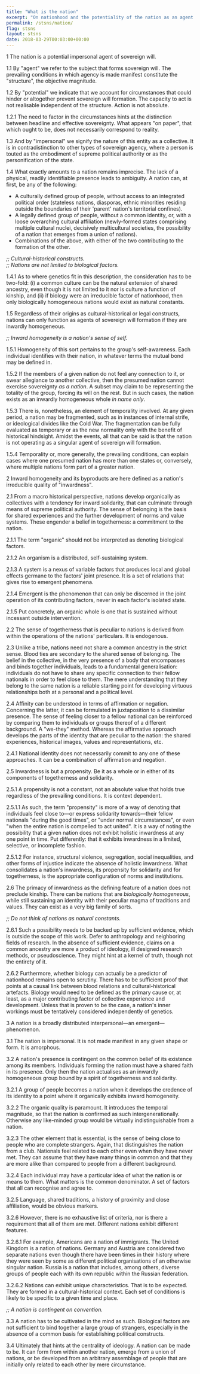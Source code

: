 ```yaml
---
title: "What is the nation"
excerpt: "On nationhood and the potentiality of the nation as an agent of sovereign will."
permalink: /stsns/nation/
flag: stsns
layout: stsns
date: 2018-03-29T00:03:00+00:00
---
```

1 The nation is a potential impersonal agent of sovereign will.

1.1 By "agent" we refer to the subject that forms sovereign will. The prevailing conditions in which agency is made manifest constitute the "structure", the objective magnitude.

1.2 By "potential" we indicate that we account for circumstances that could hinder or altogether prevent sovereign will formation. The capacity to act is not realisable independent of the structure. Action is not absolute.

1.2.1 The need to factor in the circumstances hints at the distinction between headline and effective sovereignty. What appears "on paper", that which ought to be, does not necessarily correspond to reality.

1.3 And by "impersonal" we signify the nature of this entity as a collective. It is in contradistinction to other types of sovereign agency, where a person is touted as the embodiment of supreme political authority or as the personification of the state.

1.4 What exactly amounts to a nation remains imprecise. The lack of a physical, readily identifiable presence leads to ambiguity. A nation can, at first, be any of the following:

- A culturally defined group of people, without access to an integrated political order (stateless nations, diasporas, ethnic minorities residing outside the boundaries of their 'parent' nation's territorial confines).
- A legally defined group of people, without a common identity, or, with a loose overarching cultural affiliation (newly-formed states comprising multiple cultural nuclei, decisively multicultural societies, the possibility of a nation that emerges from a union of nations).
- Combinations of the above, with either of the two contributing to the formation of the other.

_;; Cultural-historical constructs._  
_;; Nations are not limited to biological factors._

1.4.1 As to where genetics fit in this description, the consideration has to be two-fold: (i) a common culture can be the natural extension of shared ancestry, even though it is not limited to it nor is culture a function of kinship, and (ii) if biology were an irreducible factor of nationhood, then only biologically homogeneous nations would exist as natural constants.

1.5 Regardless of their origins as cultural-historical or legal constructs, nations can only function as agents of sovereign will formation if they are inwardly homogeneous.

_;; Inward homogeneity is a nation's sense of self._

1.5.1 Homogeneity of this sort pertains to the group's self-awareness. Each individual identifies with their nation, in whatever terms the mutual bond may be defined in.

1.5.2 If the members of a given nation do not feel any connection to it, or swear allegiance to another collective, then the presumed nation cannot exercise sovereignty *as a nation*. A subset may claim to be representing the totality of the group, forcing its will on the rest. But in such cases, the nation exists as an inwardly homogeneous whole *in name only*.

1.5.3 There is, nonetheless, an element of temporality involved. At any given period, a nation may be fragmented, such as in instances of internal strife, or ideological divides like the Cold War. The fragmentation can be fully evaluated as temporary or as the new normality only with the benefit of historical hindsight. Amidst the events, all that can be said is that the nation is not operating as a singular agent of sovereign will formation.

1.5.4 Temporality or, more generally, the prevailing conditions, can explain cases where one presumed nation has more than one states or, conversely, where multiple nations form part of a greater nation.

2 Inward homogeneity and its byproducts are here defined as a nation's irreducible quality of "inwardness".

2.1 From a macro historical perspective, nations develop organically as collectives with a tendency for inward solidarity, that can culminate through means of supreme political authority. The sense of belonging is the basis for shared experiences and the further development of norms and value systems. These engender a belief in togetherness: a commitment to the nation. 

2.1.1 The term "organic" should not be interpreted as denoting biological factors.

2.1.2 An organism is a distributed, self-sustaining system.

2.1.3 A system is a nexus of variable factors that produces local and global effects germane to the factors' joint presence. It is a set of relations that gives rise to emergent phenomena.

2.1.4 Emergent is the phenomenon that can only be discerned in the joint operation of its contributing factors, never in each factor's isolated state.

2.1.5 Put concretely, an organic whole is one that is sustained without incessant outside intervention.

2.2 The sense of togetherness that is peculiar to nations is derived from within the operations of the nations' particulars. It is endogenous.

2.3 Unlike a tribe, nations need not share a common ancestry in the strict sense. Blood ties are secondary to the shared sense of belonging. The belief in the collective, in the very presence of a body that encompasses and binds together individuals, leads to a fundamental generalisation: individuals do not have to share any specific connection to their fellow nationals in order to feel close to them. The mere understanding that they belong to the same nation is a reliable starting point for developing virtuous relationships both at a personal and a political level.

2.4 Affinity can be understood in terms of affirmation or negation. Concerning the latter, it can be formulated in juxtaposition to a dissimilar presence. The sense of feeling closer to a fellow national can be reinforced by comparing them to individuals or groups thereof of a different background. A "we-they" method. Whereas the affirmative approach develops the parts of the identity that are peculiar to the nation: the shared experiences, historical images, values and representations, etc.

2.4.1 National identity does not necessarily commit to any one of these approaches. It can be a combination of affirmation and negation.

2.5 Inwardness is but a propensity. Be it as a whole or in either of its components of togetherness and solidarity.

2.5.1 A propensity is not a constant, not an absolute value that holds true regardless of the prevailing conditions. It is context dependent.

2.5.1.1 As such, the term "propensity" is more of a way of denoting that individuals feel close to—or express solidarity towards—their fellow nationals "during the good times", or "under normal circumstances", or even "when the entire nation is compelled to act united". It is a way of noting the possibility that a given nation does not exhibit holistic inwardness at any one point in time. Put differently: that it exhibits inwardness in a limited, selective, or incomplete fashion.

2.5.1.2 For instance, structural violence, segregation, social inequalities, and other forms of injustice indicate the absence of holistic inwardness. What consolidates a nation's inwardness, its propensity for solidarity and for togetherness, is the appropriate configuration of norms and institutions.

2.6 The primacy of inwardness as the defining feature of a nation does not preclude kinship. There can be nations that are *biologically homogeneous*, while still sustaining an identity with their peculiar magma of traditions and values. They can exist as a very big family of sorts.

_;; Do not think of nations as natural constants._

2.6.1 Such a possibility needs to be backed up by sufficient evidence, which is outside the scope of this work. Defer to anthropology and neighboring fields of research. In the absence of sufficient evidence, claims on a common ancestry are more a product of ideology, ill designed research methods, or pseudoscience. They might hint at a kernel of truth, though not the entirety of it.

2.6.2 Furthermore, whether biology can actually be a predictor of nationhood remains open to scrutiny. There has to be sufficient proof that points at a causal link between blood relations and cultural-historical artefacts. Biology would need to be defined as the primary cause or, at least, as a major contributing factor of collective experience and development. Unless that is proven to be the case, a nation's inner workings must be tentatively considered independently of genetics.

3 A nation is a broadly distributed interpersonal—an emergent—phenomenon.

3.1 The nation is impersonal. It is not made manifest in any given shape or form. It is amorphous.

3.2 A nation's presence is contingent on the common belief of its existence among its members. Individuals forming the nation must have a shared faith in its presence. Only then the nation actualises as an inwardly homogeneous group bound by a spirit of togetherness and solidarity.

3.2.1 A group of people becomes a nation when it develops the credence of its identity to a point where it organically exhibits inward homogeneity.

3.2.2 The organic quality is paramount. It introduces the temporal magnitude, so that the nation is confirmed as such intergenerationally. Otherwise any like-minded group would be virtually indistinguishable from a nation.

3.2.3 The other element that is essential, is the sense of being close to people who are complete strangers. Again, that distinguishes the nation from a club. Nationals feel related to each other even when they have never met. They can assume that they have many things in common and that they are more alike than compared to people from a different background.

3.2.4 Each individual may have a particular idea of what the nation is or means to them. What matters is the common denominator. A set of factors that all can recognise and agree to.

3.2.5 Language, shared traditions, a history of proximity and close affiliation, would be obvious markers. 

3.2.6 However, there is no exhaustive list of criteria, nor is there a requirement that all of them are met. Different nations exhibit different features.

3.2.6.1 For example, Americans are a nation of immigrants. The United Kingdom is a nation of nations. Germany and Austria are considered two separate nations even though there have been times in their history where they were seen by some as different political organisations of an otherwise singular nation. Russia is a nation that includes, among others, diverse groups of people each with its own republic within the Russian federation.

3.2.6.2 Nations can exhibit unique characteristics. That is to be expected. They are formed in a cultural-historical context. Each set of conditions is likely to be specific to a given time and place.

_;; A nation is contingent on convention._

3.3 A nation has to be cultivated in the mind as such. Biological factors are not sufficient to bind together a large group of strangers, especially in the absence of a common basis for establishing political constructs.

3.4 Ultimately that hints at the centrality of ideology. A nation can be made to be. It can form from within another nation, emerge from a union of nations, or be developed from an arbitrary assemblage of people that are initially only related to each other by mere circumstance.
